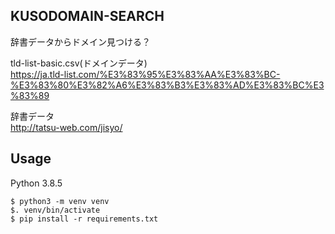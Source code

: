 ## KUSODOMAIN-SEARCH
辞書データからドメイン見つける？

tld-list-basic.csv(ドメインデータ)  
https://ja.tld-list.com/%E3%83%95%E3%83%AA%E3%83%BC-%E3%83%80%E3%82%A6%E3%83%B3%E3%83%AD%E3%83%BC%E3%83%89

辞書データ  
http://tatsu-web.com/jisyo/

## Usage
Python 3.8.5  
```
$ python3 -m venv venv
$. venv/bin/activate
$ pip install -r requirements.txt
```
